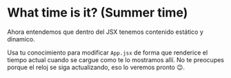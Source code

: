 # What time is it? (Summer time)

Ahora entendemos que dentro del JSX tenemos contenido estático y dinamico.

Usa tu conocimiento para modificar `App.jsx` de forma que renderice el tiempo actual cuando se cargue como te lo mostramos allí. No te preocupes porque el reloj se siga actualizando, eso lo veremos pronto 😉.
